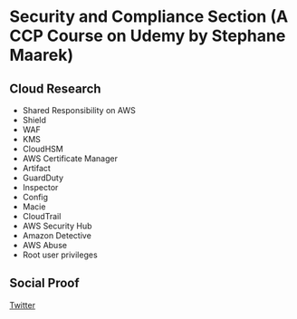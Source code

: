 

# Security and Compliance Section (A CCP Course on Udemy by Stephane Maarek)

## Cloud Research

- Shared Responsibility on AWS
- Shield
- WAF
- KMS
- CloudHSM
- AWS Certificate Manager
- Artifact
- GuardDuty
- Inspector
- Config
- Macie
- CloudTrail
- AWS Security Hub
- Amazon Detective
- AWS Abuse
- Root user privileges

## Social Proof

[Twitter](https://twitter.com/JoeSeven08/status/1503255907291234304)
